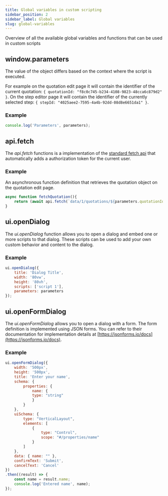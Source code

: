 ```yaml
---
title: Global variables in custom scripting
sidebar_position: 2
sidebar_label: Global variables
slug: global-variables
---
```


Overview of all the available global variables and functions that can be used in custom scripts

## window.parameters
The value of the object differs based on the context where the script is executed. 

For example on the quotation edit page it will contain the identifier of the current quotation: `{ quotationId: "f8c0c745-b234-4108-9823-48cca6c879d2" }`.  On the step editor page it will contain the identifier of the currently selected step: `{ stepId: "4025aee2-7595-4a4b-92dd-08d8e6651da1" }`.

### Example
``` js
console.log('Parameters', parameters); 
```

## api.fetch
The *api.fetch* functions is a implementation of the [standard fetch api](https://developer.mozilla.org/en-US/docs/Web/API/Fetch_API/Using_Fetch) that automatically adds a authorization token for the current user.

### Example
An asynchronous function definition that retrieves the quotation object on the quotation edit page.
``` js
async function fetchQuotation(){
    return (await api.fetch(`data/1/quotations/${parameters.quotationId}`)).body;
}
```

## ui.openDialog
The *ui.openDialog* function allows you to open a dialog and embed one or more scripts to that dialog. These scripts can be used to add your own custom behavior and content to the dialog.

### Example
``` js
ui.openDialog({
    title: 'Dialog Title',
    width: '80vw',
    height: '80vh',
    scripts: ['script 1'],
    parameters: parameters
});
```

## ui.openFormDialog
The *ui.openFormDialog* allows you to open a dialog with a form. The form definition is implemented using JSON forms. You can refer to their documentation for implementation details at [https://jsonforms.io/docs](https://jsonforms.io/docs).

### Example
``` js
ui.openFormDialog({
    width: '500px',
    height: '500px',
    title: 'Enter your name',
    schema: {
        properties: {
            name: {
            type: "string"
            }
        }
    },
    uiSchema: {
        type: "VerticalLayout",
        elements: [
            {
                type: "Control",
                scope: "#/properties/name"
            }
        ]
    },
    data: { name: "" },
    confirmText: 'Submit',
    cancelText: 'Cancel'
})
.then((result) => {
    const name = result.name;
    console.log('Entered name', name);
});
```
